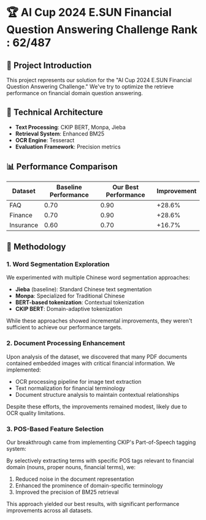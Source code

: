 # 🏆 AI Cup 2024 E.SUN Financial Question Answering Challenge Rank : 62/487

## 📝 Project Introduction

This project represents our solution for the "AI Cup 2024 E.SUN Financial Question Answering Challenge." We've try to optimize the retrieve performance on financial domain question answering.

## 🔧 Technical Architecture

- **Text Processing**: CKIP BERT, Monpa, Jieba
- **Retrieval System**: Enhanced BM25
- **OCR Engine**: Tesseract
- **Evaluation Framework**: Precision metrics

## 📊 Performance Comparison

| Dataset | Baseline Performance | Our Best Performance | Improvement |
|---------|---------------------|----------------------|------------|
| FAQ | 0.70 | 0.90 | +28.6% |
| Finance | 0.70 | 0.90 | +28.6% |
| Insurance | 0.60 | 0.70 | +16.7% |

## 🔬 Methodology

### 1. Word Segmentation Exploration

We experimented with multiple Chinese word segmentation approaches:
- **Jieba** (baseline): Standard Chinese text segmentation
- **Monpa**: Specialized for Traditional Chinese
- **BERT-based tokenization**: Contextual tokenization
- **CKIP BERT**: Domain-adaptive tokenization

While these approaches showed incremental improvements, they weren't sufficient to achieve our performance targets.

### 2. Document Processing Enhancement

Upon analysis of the dataset, we discovered that many PDF documents contained embedded images with critical financial information. We implemented:

- OCR processing pipeline for image text extraction
- Text normalization for financial terminology
- Document structure analysis to maintain contextual relationships

Despite these efforts, the improvements remained modest, likely due to OCR quality limitations.

### 3. POS-Based Feature Selection

Our breakthrough came from implementing CKIP's Part-of-Speech tagging system:

By selectively extracting terms with specific POS tags relevant to financial domain (nouns, proper nouns, financial terms), we:
1. Reduced noise in the document representation
2. Enhanced the prominence of domain-specific terminology
3. Improved the precision of BM25 retrieval

This approach yielded our best results, with significant performance improvements across all datasets.
